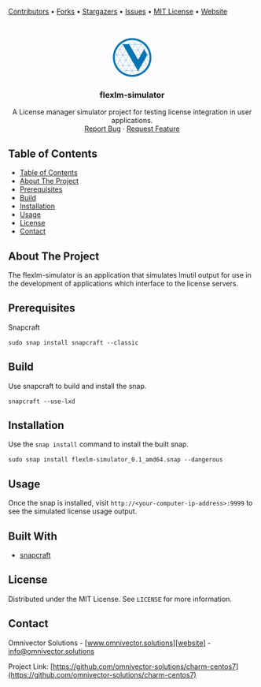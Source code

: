 [contributors-url]: https://github.com/omnivector-solutions/flexlm-simulator/graphs/contributors
[forks-url]: https://github.com/omnivector-solutions/flexlm-simulator/network/members
[stars-url]: https://github.com/omnivector-solutions/flexlm-simulator/stargazers
[issues-url]: https://github.com/omnivector-solutions/flexlm-simulator/issues
[license-url]: https://github.com/omnivector-solutions/flexlm-simulator/blob/master/LICENSE
[website]: https://www.omnivector.solutions
[product-screenshot]: images/screenshot.png

[Contributors][contributors-url] •
[Forks][forks-url] •
[Stargazers][stars-url] •
[Issues][issues-url] •
[MIT License][license-url] •
[Website][website]

<!-- PROJECT LOGO -->
<br />
<p align="center">
  <a href="https://github.com/omnivector-solutions/flexlm-simulator">
    <img src="images/logo.png" alt="Logo" width="80" height="80">
  </a>

  <h3 align="center">flexlm-simulator</h3>

  <p align="center">
    A License manager simulator project for testing license integration in user applications.
    <br />
    <a href="https://github.com/omnivector-solutions/flexlm-simulator/issues">Report Bug</a>
    ·
    <a href="https://github.com/omnivector-solutions/flexlm-simulator/issues">Request Feature</a>
  </p>
</p>

<!-- TABLE OF CONTENTS -->

## Table of Contents

- [Table of Contents](#table-of-contents)
- [About The Project](#about-the-project)
- [Prerequisites](#prerequisites)
- [Build](#build)
- [Installation](#installation)
- [Usage](#usage)
- [License](#license)
- [Contact](#contact)

<!-- ABOUT THE PROJECT -->

## About The Project
The flexlm-simulator is an application that simulates lmutil output for use in the development of applications which interface to the license servers.

## Prerequisites
Snapcraft

    sudo snap install snapcraft --classic

## Build
Use snapcraft to build and install the snap.

    snapcraft --use-lxd

## Installation
Use the `snap install` command to install the built snap.

    sudo snap install flexlm-simulator_0.1_amd64.snap --dangerous

## Usage
Once the snap is installed, visit `http://<your-computer-ip-address>:9999` to see the simulated license usage output.

## Built With
- [snapcraft](github.com/snapcore/snapcraft/)

## License
Distributed under the MIT License. See `LICENSE` for more information.


## Contact
Omnivector Solutions - [www.omnivector.solutions][website] - <info@omnivector.solutions>

Project Link: [https://github.com/omnivector-solutions/charm-centos7](https://github.com/omnivector-solutions/charm-centos7)
